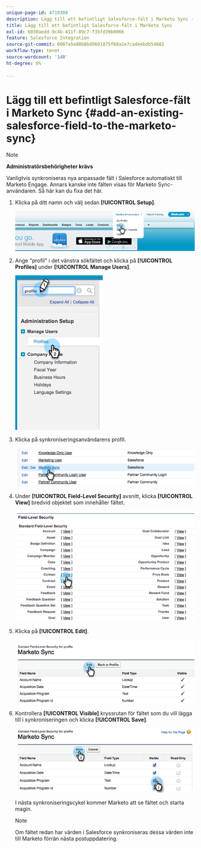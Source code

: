 ```yaml
---
unique-page-id: 4719308
description: Lägg till ett befintligt Salesforce-fält i Marketo Sync - Marketo Docs - produktdokumentation
title: Lägg till ett befintligt Salesforce-fält i Marketo Sync
exl-id: 6030aedd-9c4b-411f-89c7-f35fd39b0066
feature: Salesforce Integration
source-git-commit: 0087a5e88b8bd9601875f68a2e7cadeebdb5d682
workflow-type: tm+mt
source-wordcount: '148'
ht-degree: 0%

---
```


# Lägg till ett befintligt Salesforce-fält i Marketo Sync {#add-an-existing-salesforce-field-to-the-marketo-sync}

>[!NOTE]
>
>**Administratörsbehörigheter krävs**

Vanligtvis synkroniseras nya anpassade fält i Salesforce automatiskt till Marketo Engage. Annars kanske inte fälten visas för Marketo Sync-användaren. Så här kan du fixa det här.

1. Klicka på ditt namn och välj sedan **[!UICONTROL Setup]**.

   ![](assets/add-an-existing-salesforce-field-to-the-marketo-sync-1.png)

1. Ange &quot;profil&quot; i det vänstra sökfältet och klicka på **[!UICONTROL Profiles]** under **[!UICONTROL Manage Users]**.

   ![](assets/add-an-existing-salesforce-field-to-the-marketo-sync-2.png)

1. Klicka på synkroniseringsanvändarens profil.

   ![](assets/add-an-existing-salesforce-field-to-the-marketo-sync-3.png)

1. Under **[!UICONTROL Field-Level Security]** avsnitt, klicka **[!UICONTROL View]** bredvid objektet som innehåller fältet.

   ![](assets/add-an-existing-salesforce-field-to-the-marketo-sync-4.png)

1. Klicka på **[!UICONTROL Edit]**.

   ![](assets/add-an-existing-salesforce-field-to-the-marketo-sync-5.png)

1. Kontrollera **[!UICONTROL Visible]** kryssrutan för fältet som du vill lägga till i synkroniseringen och klicka **[!UICONTROL Save]**.

   ![](assets/add-an-existing-salesforce-field-to-the-marketo-sync-6.png)

   I nästa synkroniseringscykel kommer Marketo att se fältet och starta magin.

   >[!NOTE]
   >
   > Om fältet redan har värden i Salesforce synkroniseras dessa värden inte till Marketo förrän nästa postuppdatering.
